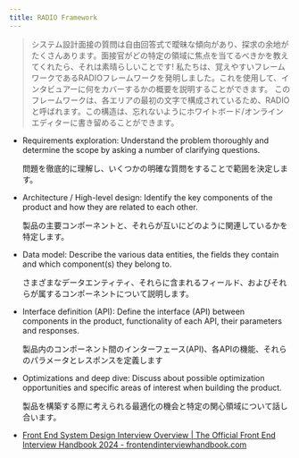 ```yaml
---
title: RADIO Framework
---
```

>システム設計面接の質問は自由回答式で曖昧な傾向があり、探求の余地がたくさんあります。面接官がどの特定の領域に焦点を当てるべきかを教えてくれたら、それは素晴らしいことです! 私たちは、覚えやすいフレームワークであるRADIOフレームワークを発明しました。これを使用して、インタビュアーに何をカバーするかの概要を説明することができます。 このフレームワークは、各エリアの最初の文字で構成されているため、RADIOと呼ばれます。この構造は、忘れないようにホワイトボード/オンラインエディターに書き留めることができます。
    
 - Requirements exploration: Understand the problem thoroughly and determine the scope by asking a number of clarifying questions.
	  
	  問題を徹底的に理解し、いくつかの明確な質問をすることで範囲を決定します。
 - Architecture / High-level design: Identify the key components of the product and how they are related to each other.
	  
	  製品の主要コンポーネントと、それらが互いにどのように関連しているかを特定します。
 - Data model: Describe the various data entities, the fields they contain and which component(s) they belong to.
	  
	  さまざまなデータエンティティ、それらに含まれるフィールド、およびそれらが属するコンポーネントについて説明します。
 - Interface definition (API): Define the interface (API) between components in the product, functionality of each API, their parameters and responses.
	  
	  製品内のコンポーネント間のインターフェース(API)、各APIの機能、それらのパラメータとレスポンスを定義します
 - Optimizations and deep dive: Discuss about possible optimization opportunities and specific areas of interest when building the product.
	  
	  製品を構築する際に考えられる最適化の機会と特定の関心領域について話し合います。
- [Front End System Design Interview Overview | The Official Front End Interview Handbook 2024 - frontendinterviewhandbook.com](https://www.frontendinterviewhandbook.com/front-end-system-design)
